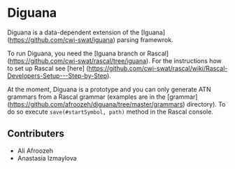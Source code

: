 Diguana
======

Diguana is a data-dependent extension of the [Iguana] (https://github.com/cwi-swat/iguana) parsing framewrok.

To run Diguana, you need the [Iguana branch or Rascal] (https://github.com/cwi-swat/rascal/tree/iguana). For the instructions
how to set up Rascal see [here] (https://github.com/cwi-swat/rascal/wiki/Rascal-Developers-Setup---Step-by-Step).

At the moment, Diguana is a prototype and you can only generate ATN grammars from a Rascal grammar (examples are in the 
[grammar] (https://github.com/afroozeh/diguana/tree/master/grammars) directory). To do so
execute `save(#startSymbol, path)` method in the Rascal console. 

Contributers
------
- Ali Afroozeh
- Anastasia Izmaylova
